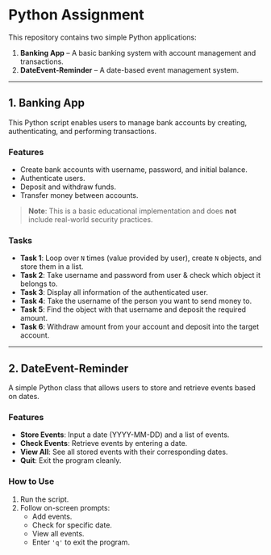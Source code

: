 # Python Assignment

This repository contains two simple Python applications:

1. **Banking App** – A basic banking system with account management and transactions.  
2. **DateEvent-Reminder** – A date-based event management system.

---

## 1. Banking App

This Python script enables users to manage bank accounts by creating, authenticating, and performing transactions.

### Features

- Create bank accounts with username, password, and initial balance.
- Authenticate users.
- Deposit and withdraw funds.
- Transfer money between accounts.

> **Note**: This is a basic educational implementation and does **not** include real-world security practices.

### Tasks

- **Task 1**: Loop over `N` times (value provided by user), create `N` objects, and store them in a list.  
- **Task 2**: Take username and password from user & check which object it belongs to.  
- **Task 3**: Display all information of the authenticated user.  
- **Task 4**: Take the username of the person you want to send money to.  
- **Task 5**: Find the object with that username and deposit the required amount.  
- **Task 6**: Withdraw amount from your account and deposit into the target account.

---

## 2. DateEvent-Reminder

A simple Python class that allows users to store and retrieve events based on dates.

### Features

- **Store Events**: Input a date (YYYY-MM-DD) and a list of events.  
- **Check Events**: Retrieve events by entering a date.  
- **View All**: See all stored events with their corresponding dates.  
- **Quit**: Exit the program cleanly.

### How to Use

1. Run the script.  
2. Follow on-screen prompts:  
   - Add events.  
   - Check for specific date.  
   - View all events.  
   - Enter `'q'` to exit the program.
